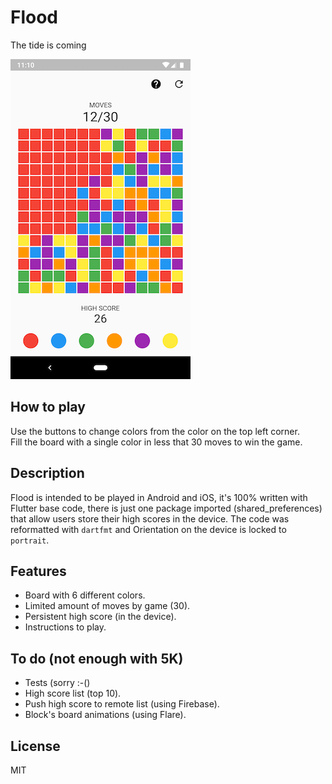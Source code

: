 # Flood

The tide is coming

![Alt text](assets/images/screenshot.png?raw=true "Flood")

## How to play

Use the buttons to change colors from the color on the top left corner.  
Fill the board with a single color in less that 30 moves to win the game.

## Description

Flood is intended to be played in Android and iOS, it's 100% written with Flutter base code, 
there is just one package imported (shared_preferences) that allow users store their high scores 
in the device. The code was reformatted with `dartfmt` and Orientation on the device is locked 
to `portrait`.  

## Features

- Board with 6 different colors.
- Limited amount of moves by game (30).
- Persistent high score (in the device).
- Instructions to play.

## To do (not enough with 5K)

- Tests (sorry :-()
- High score list (top 10).
- Push high score to remote list (using Firebase).
- Block's board animations (using Flare).

## License

MIT